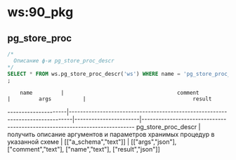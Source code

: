 # ws:90_pkg

## pg_store_proc

```sql
/*
  Описание ф-и pg_store_proc_descr
*/
SELECT * FROM ws.pg_store_proc_descr('ws') WHERE name = 'pg_store_proc_descr' ORDER BY name ASC
;
```
        name         |                                    comment                                    |         args          |                                  result                                   
---------------------|-------------------------------------------------------------------------------|-----------------------|---------------------------------------------------------------------------
 pg_store_proc_descr | получить описание аргументов и параметров хранимых процедур в указанной схеме | [["a_schema","text"]] | [["args","json"], ["comment","text"], ["name","text"], ["result","json"]]

